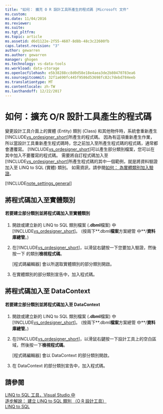 ```yaml
---
title: "如何： 擴充 O R 設計工具所產生的程式碼 |Microsoft 文件"
ms.custom: 
ms.date: 11/04/2016
ms.reviewer: 
ms.suite: 
ms.tgt_pltfrm: 
ms.topic: article
ms.assetid: d6d1122e-2f55-4607-8d8b-48c3c22600fb
caps.latest.revision: "3"
author: gewarren
ms.author: gewarren
manager: ghogen
ms.technology: vs-data-tools
ms.workload: data-storage
ms.openlocfilehash: e5b38288cc8d0d58e18e4aea3de2b80470783ea6
ms.sourcegitcommit: 32f1a690fc445f9586d53698fc82c7debd784eeb
ms.translationtype: MT
ms.contentlocale: zh-TW
ms.lasthandoff: 12/22/2017
---
```

# <a name="how-to-extend-code-generated-by-the-or-designer"></a>如何：擴充 O/R 設計工具產生的程式碼
變更設計工具介面上的實體 (Entity) 類別 (Class) 和其他物件時，系統會重新產生 [!INCLUDE[vs_ordesigner_short](../data-tools/includes/vs_ordesigner_short_md.md)]所產生的程式碼。 因為有這項重新產生作業，所以當設計工具重新產生程式碼時，您之前加入至所產生程式碼的程式碼，通常都會遭覆寫。 [!INCLUDE[vs_ordesigner_short](../data-tools/includes/vs_ordesigner_short_md.md)]可以產生部分類別檔案，您可以在其中加入不要覆寫的程式碼。 需要將自訂程式碼加入至 [!INCLUDE[vs_ordesigner_short](../data-tools/includes/vs_ordesigner_short_md.md)]所產生程式碼的其中一個範例，就是將資料驗證加入至 LINQ to SQL (實體) 類別。 如需資訊，請參閱[如何： 為實體類別加入驗證](../data-tools/how-to-add-validation-to-entity-classes.md)。  
  
[!INCLUDE[note_settings_general](../data-tools/includes/note_settings_general_md.md)]  
  
## <a name="adding-code-to-an-entity-class"></a>將程式碼加入至實體類別  
  
#### <a name="to-create-a-partial-class-and-add-code-to-an-entity-class"></a>若要建立部分類別並將程式碼加入至實體類別  
  
1.  開啟或建立新的 LINQ to SQL 類別檔案 (**.dbml**檔案) 中[!INCLUDE[vs_ordesigner_short](../data-tools/includes/vs_ordesigner_short_md.md)]。 (按兩下**.dbml**檔案**方案總管 中**/**資料庫總管**。)  
  
2.  在[!INCLUDE[vs_ordesigner_short](../data-tools/includes/vs_ordesigner_short_md.md)]，以滑鼠右鍵按一下您要加入驗證，然後按一下 的類別**檢視程式碼**。  
  
     [程式碼編輯器] 會以所選取實體類別的部分類別開啟。  
  
3.  在實體類別的部分類別宣告中，加入程式碼。  
  
## <a name="adding-code-to-a-datacontext"></a>將程式碼加入至 DataContext  
  
#### <a name="to-create-a-partial-class-and-add-code-to-a-datacontext"></a>若要建立部分類別並將程式碼加入至 DataContext  
  
1.  開啟或建立新的 LINQ to SQL 類別檔案 (**.dbml**檔案) 中[!INCLUDE[vs_ordesigner_short](../data-tools/includes/vs_ordesigner_short_md.md)]。 (按兩下**.dbml**檔案**方案總管 中**/**資料庫總管**。)  
  
2.  在[!INCLUDE[vs_ordesigner_short](../data-tools/includes/vs_ordesigner_short_md.md)]，以滑鼠右鍵按一下設計工具上的空白區域，然後按一下**檢視程式碼**。  
  
     [程式碼編輯器] 會以 DataContext 的部分類別開啟。  
  
3.  在 DataContext 的部分類別宣告中，加入程式碼。  
  
## <a name="see-also"></a>請參閱  
 [LINQ to SQL 工具，Visual Studio 中](../data-tools/linq-to-sql-tools-in-visual-studio2.md)   
 [逐步解說： 建立 LINQ to SQL 類別 （O R 設計工具）](how-to-create-linq-to-sql-classes-mapped-to-tables-and-views-o-r-designer.md)   
 [LINQ to SQL](/dotnet/framework/data/adonet/sql/linq/index)   
 